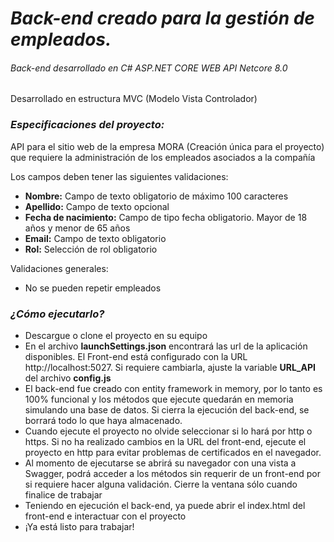 <h1><strong><i>Back-end creado para la gestión de empleados.</i></strong></h1>
<h6>Back-end desarrollado en C# ASP.NET CORE WEB API Netcore 8.0</h6>
<p>Desarrollado en estructura MVC (Modelo Vista Controlador)</p>
<h3><strong><i>Especificaciones del proyecto:</i></strong></h3>
<p>API para el sitio web de la empresa MORA (Creación única para el proyecto) que requiere la administración de los empleados asociados a la compañía</p>
<p>Los campos deben tener las siguientes validaciones:</p>
<ul>
<li><strong>Nombre:</strong> Campo de texto obligatorio de máximo 100 caracteres</li>
<li><strong>Apellido:</strong> Campo de texto opcional</li>
<li><strong>Fecha de nacimiento:</strong> Campo de tipo fecha obligatorio. Mayor de 18 años y menor de 65 años</li>
<li><strong>Email:</strong> Campo de texto obligatorio</li>  
<li><strong>Rol:</strong> Selección de rol obligatorio</li>  
</ul>
<p>Validaciones generales:</p>
<ul>
<li>No se pueden repetir empleados</li> 
</ul>
<h3><strong><i>¿Cómo ejecutarlo?</i></strong></h3>
<ul>
<li>Descargue o clone el proyecto en su equipo</li> 
<li>En el archivo <strong>launchSettings.json</strong> encontrará las url de la aplicación disponibles. El Front-end está configurado con la URL http://localhost:5027. Si requiere cambiarla, ajuste la variable <strong>URL_API</strong> del archivo <strong>config.js</strong></li> 
<li>El back-end fue creado con entity framework in memory, por lo tanto es 100% funcional y los métodos que ejecute quedarán en memoria simulando una base de datos. Si cierra la ejecución del back-end, se borrará todo lo que haya almacenado.</li> 
<li>Cuando ejecute el proyecto no olvide seleccionar si lo hará por http o https. Si no ha realizado cambios en la URL del front-end, ejecute el proyecto en http para evitar problemas de certificados en el navegador.</li> 
<li>Al momento de ejecutarse se abrirá su navegador con una vista a Swagger, podrá acceder a los métodos sin requerir de un front-end por si requiere hacer alguna validación. Cierre la ventana sólo cuando finalice de trabajar</li> 
<li>Teniendo en ejecución el back-end, ya puede abrir el index.html del front-end e interactuar con el proyecto</li>
<li>¡Ya está listo para trabajar!</li>

